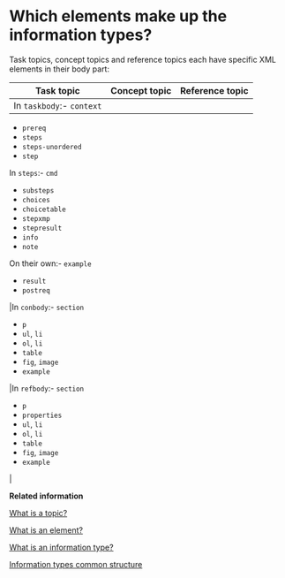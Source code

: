 # Which elements make up the information types?

Task topics, concept topics and reference topics each have specific XML elements in their body part:

|Task topic|Concept topic|Reference topic|
|----------|-------------|---------------|
|In `taskbody`:-   `context`
-   `prereq`
-   `steps`
-   `steps-unordered`
-   `step`

In `steps`:-   `cmd`
-   `substeps`
-   `choices`
-   `choicetable`
-   `stepxmp`
-   `stepresult`
-   `info`
-   `note`

On their own:-   `example`
-   `result`
-   `postreq`

|In `conbody`:-   `section`
-   `p`
-   `ul`, `li`
-   `ol`, `li`
-   `table`
-   `fig`, `image`
-   `example`

|In `refbody`:-   `section`
-   `p`
-   `properties`
-   `ul`, `li`
-   `ol`, `li`
-   `table`
-   `fig`, `image`
-   `example`

|

**Related information**  


[What is a topic?](co_what_is_a_dita_topic.md)

[What is an element?](co_what_is_an_element.md)

[What is an information type?](co_what_is_an_information_type.md)

[Information types common structure](co_similar_structure_information_types.md)

